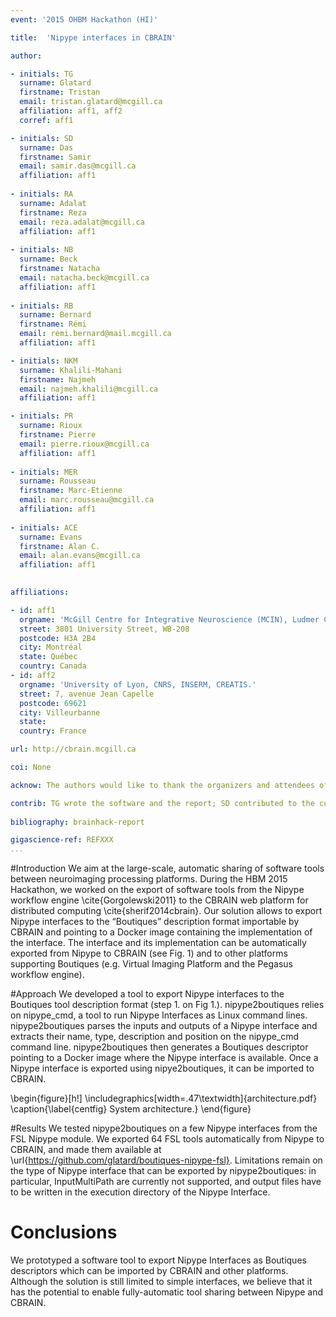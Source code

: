 ```yaml
---
event: '2015 OHBM Hackathon (HI)'

title:  'Nipype interfaces in CBRAIN'

author:

- initials: TG
  surname: Glatard
  firstname: Tristan
  email: tristan.glatard@mcgill.ca
  affiliation: aff1, aff2
  corref: aff1

- initials: SD
  surname: Das
  firstname: Samir
  email: samir.das@mcgill.ca
  affiliation: aff1
  
- initials: RA
  surname: Adalat
  firstname: Reza
  email: reza.adalat@mcgill.ca
  affiliation: aff1
  
- initials: NB
  surname: Beck
  firstname: Natacha
  email: natacha.beck@mcgill.ca
  affiliation: aff1
  
- initials: RB
  surname: Bernard
  firstname: Rémi
  email: remi.bernard@mail.mcgill.ca
  affiliation: aff1

- initials: NKM
  surname: Khalili-Mahani
  firstname: Najmeh
  email: najmeh.khalili@mcgill.ca
  affiliation: aff1

- initials: PR
  surname: Rioux
  firstname: Pierre
  email: pierre.rioux@mcgill.ca
  affiliation: aff1
  
- initials: MER
  surname: Rousseau
  firstname: Marc-Étienne
  email: marc.rousseau@mcgill.ca
  affiliation: aff1
  
- initials: ACE
  surname: Evans
  firstname: Alan C.
  email: alan.evans@mcgill.ca
  affiliation: aff1
  

affiliations: 

- id: aff1
  orgname: 'McGill Centre for Integrative Neuroscience (MCIN), Ludmer Centre for Neuroinformatics and Mental Health, Montreal Neurological Institute (MNI), McGill University'
  street: 3801 University Street, WB-208
  postcode: H3A 2B4
  city: Montréal
  state: Québec
  country: Canada
- id: aff2
  orgname: 'University of Lyon, CNRS, INSERM, CREATIS.'
  street: 7, avenue Jean Capelle
  postcode: 69621
  city: Villeurbanne
  state: 
  country: France

url: http://cbrain.mcgill.ca

coi: None

acknow: The authors would like to thank the organizers and attendees of the 2015 OHBM Hackathon.

contrib: TG wrote the software and the report; SD contributed to the concept elaboration at the OHBM event, RA, NB, PR and MER provided support on the CBRAIN framework, RB implemented Boutiques in CBRAIN, NKM provided background information on fMRI packages, ACE spearheaded the project.
  
bibliography: brainhack-report

gigascience-ref: REFXXX
...
```


#Introduction
We aim at the large-scale, automatic sharing of software tools between neuroimaging processing platforms. During the HBM 2015 Hackathon, we worked on the export of software tools from the Nipype workflow engine \cite{Gorgolewski2011} to the CBRAIN web platform for distributed computing \cite{sherif2014cbrain}. Our solution allows to export Nipype interfaces to the “Boutiques” description format importable by CBRAIN and pointing to a Docker image containing the implementation of the interface. The interface and its implementation can be automatically exported from Nipype to CBRAIN (see Fig. 1) and to other platforms supporting Boutiques (e.g. Virtual Imaging Platform and the Pegasus workflow engine). 

#Approach
We developed a tool to export Nipype interfaces to the Boutiques tool description format (step 1. on Fig 1.). nipype2boutiques relies on nipype_cmd, a tool to run Nipype Interfaces as Linux command lines. nipype2boutiques parses the inputs and outputs of a Nipype interface and extracts their name, type, description and position on the nipype_cmd command line. nipype2boutiques then generates a Boutiques descriptor pointing to a Docker image where the Nipype interface is available. Once a Nipype interface is exported using nipye2boutiques, it can be imported to CBRAIN. 

\begin{figure}[h!]
  \includegraphics[width=.47\textwidth]{architecture.pdf}
  \caption{\label{centfig} System architecture.}
\end{figure}


#Results
We tested nipype2boutiques on a few Nipype interfaces from the FSL Nipype module. We exported 64 FSL tools automatically from Nipype to CBRAIN, and made them available at \url{https://github.com/glatard/boutiques-nipype-fsl}. Limitations remain on the type of Nipype interface that can be exported by nipype2boutiques: in particular, InputMultiPath are currently not supported, and output files have to be written in the execution directory of the Nipype Interface. 

# Conclusions
We prototyped a software tool to export Nipype Interfaces as Boutiques descriptors which can be imported by CBRAIN and other platforms. Although the solution is still limited to simple interfaces, we believe that it has the potential to enable fully-automatic tool sharing between Nipype and CBRAIN. 
